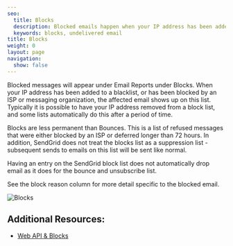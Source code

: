 ```yaml
---
seo:
  title: Blocks
  description: Blocked emails happen when your IP address has been added to a blacklist or has been blocked by an ISP or messaging organization.
  keywords: blocks, undelivered email
title: Blocks
weight: 0
layout: page
navigation:
  show: false
---
```


Blocked messages will appear under Email Reports under Blocks. When your IP address has been added to a blacklist, or has been blocked by an ISP or messaging organization, the affected email shows up on this list. Typically it is possible to have your IP address removed from a block list, and some lists automatically do this after a period of time.

Blocks are less permanent than Bounces. This is a list of refused messages that were either blocked by an ISP or deferred longer than 72 hours. In addition, SendGrid does not treat the blocks list as a suppression list - subsequent sends to emails on this list will be sent like normal.

Having an entry on the SendGrid block list does not automatically drop email as it does for the bounce and unsubscribe list.

See the block reason column for more detail specific to the blocked email.

![Blocks]({{root_url}}/images/blocks_1.png)

## Additional Resources:

* [Web API & Blocks]({{root_url}}/API_Reference/Web_API/blocks.html)

